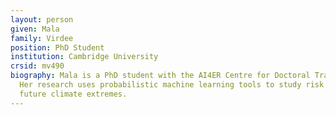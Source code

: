 ```yaml
---
layout: person
given: Mala
family: Virdee
position: PhD Student
institution: Cambridge University
crsid: mv490
biography: Mala is a PhD student with the AI4ER Centre for Doctoral Training.
  Her research uses probabilistic machine learning tools to study risk from
  future climate extremes.
---
```

